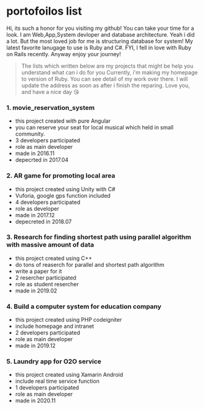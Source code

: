 # portofoilos list

Hi, its such a honor for you visiting my github! You can take your time for a look. I am Web,App,System devloper and database architecture. Yeah i did a lot.
But the most loved job for me is structuring database for system!
My latest favorite lanugage to use is Ruby and C#.
FYI, I fell in love with Ruby on Rails recently.
Anyway enjoy your journey!

> The lists which written below are my projects that might be help you understand what can i do for you
> Currently, i'm making my homepage to version of Ruby. You can see detail of my work over there.
> I will update the address as soon as after i finish the reparing.
> Love you, and have a nice day 😘

### 1. movie_reservation_system
* this project created with pure Angular
* you can reserve your seat for local musical which held in small community.
* 3 developers participated
* role as main developer
* made in 2016.11
* depecrted in 2017.04

### 2. AR game for promoting local area
* this project created using Unity with C#
* Vuforia, google gps function included
* 4 developers participated
* role as developer
* made in 2017.12
* depecreted in 2018.07


### 3. Research for finding shortest path using parallel algorithm with massive amount of data
* this project created using C++
* do tons of reaserch for parallel and shortest path algorithm
* write a paper for it
* 2 resercher participated
* role as student resercher
* made in 2019.02


### 4. Build a computer system for education company
* this project created using PHP codeigniter
* include homepage and intranet
* 2 developers participated
* role as main developer
* made in 2019.12


### 5. Laundry app for O2O service
* this project created using Xamarin Android
* include real time service function
* 1 developers participated
* role as main developer
* made in 2020.11
